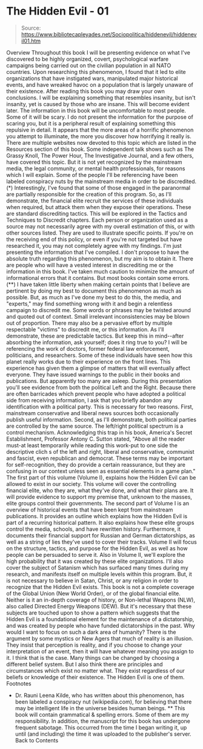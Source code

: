 # The Hidden Evil - 01

> Source: https://www.bibliotecapleyades.net/Sociopolitica/hiddenevil/hiddenevil01.htm

Overview
Throughout this book I will be presenting evidence on what I've discovered
to be highly organized, covert, psychological warfare campaigns being
carried out on the civilian population in all NATO countries.
Upon researching this phenomenon, I found that
it led to elite organizations that have instigated wars, manipulated major
historical events, and have wreaked havoc on a population that is largely
unaware of their existence. After reading this book you may draw your own
conclusions.
I will be explaining something that resembles insanity, but isn't insanity,
yet is caused by those who are insane. This will become evident later. The
information in this book will be uncomfortable to most people. Some of it
will be scary. I do not present the information for the purpose of scaring
you, but it is a peripheral result of explaining something this repulsive in
detail. It appears that the more areas of a horrific phenomenon you attempt
to illuminate, the more you discover how horrifying it really is.
There are multiple websites now devoted to this topic which are listed in
the Resources section of this book. Some independent talk shows such as The
Grassy Knoll, The Power Hour, The Investigative Journal, and a few others,
have covered this topic. But it is not yet recognized by the mainstream
media, the legal community, or mental health professionals, for reasons
which I will explain.
Some of the people I'll be referencing have been labeled conspiracy nuts by
the mainstream media in order to be discredited.(*) Interestingly, I've
found that some of those engaged in the paranormal are partially responsible
for the creation of this program. So, as I'll demonstrate, the financial
elite recruit the services of these individuals when required, but attack
them when they expose their operations. These are standard discrediting
tactics. This will be explored in the Tactics and Techniques to Discredit
chapters.
Each person or organization used as a source may not necessarily agree with
my overall estimation of this, or with other sources listed. They are used
to illustrate specific points. If you're on the receiving end of this
policy, or even if you're not targeted but have researched it, you may not
completely agree with my findings. I'm just presenting the information that
I've compiled. I don't propose to have the absolute truth regarding this
phenomenon, but my aim is to obtain it.
There are people who will have a vested interest in discrediting me or the
information in this book. I've taken much caution to minimize the amount of
informational errors that it contains. But most books contain some
errors.(**) I have taken little liberty when making certain points that I
believe are pertinent by doing my best to document this phenomenon as much
as possible.
But, as much as I've done my best to do this, the media, and "experts," may
find something wrong with it and begin a relentless campaign to discredit
me. Some words or phrases may be twisted around and quoted out of context.
Small irrelevant inconsistencies may be blown out of proportion. There may
also be a pervasive effort by multiple respectable "victims" to discredit
me, or this information. As I'll demonstrate, these are predictable tactics.
But keep this in mind--after absorbing the information, ask yourself; does
it ring true to you?
I will be referencing the work of doctors, former federal law enforcement,
politicians, and researchers. Some of these individuals have seen how this
planet really works due to their experience on the front lines. This
experience has given them a glimpse of matters that will eventually affect
everyone. They have issued warnings to the public in their books and
publications. But apparently too many are asleep.
During this presentation you'll see evidence from both the political Left
and the Right. Because there are often barricades which prevent people who
have adopted a political side from receiving information, I ask that you
briefly abandon any identification with a political party. This is necessary
for two reasons. First, mainstream conservative and liberal news sources
both occasionally publish useful information. Second, as I'll demonstrate,
both political parties are controlled by the same source. The left/right
political spectrum is a control mechanism.
Acknowledging this trap in his book, America's Secret Establishment,
Professor Antony C. Sutton stated, "Above all the reader must-at least
temporarily while reading this work-put to one side the descriptive clich s
of the left and right, liberal and conservative, communist and fascist, even
republican and democrat. These terms may be important for self-recognition,
they do provide a certain reassurance, but they are confusing in our context
unless seen as essential elements in a game plan."
The first part of this volume (Volume I), explains how the Hidden Evil can
be allowed to exist in our society. This volume will cover the controlling
financial elite, who they are, what they've done, and what their plans are.
It will provide evidence to support my premise that, unknown to the masses,
elite groups control their governments.
The second part of Volume I is an overview of historical events that have
been kept from mainstream publications. It provides an outline which
explains how the Hidden Evil is part of a recurring historical pattern. It
also explains how these elite groups control the media, schools, and have
rewritten history. Furthermore, it documents their financial support for
Russian and German dictatorships, as well as a string of lies they've used
to cover their tracks.
Volume II will focus on the structure, tactics, and purpose for the Hidden
Evil, as well as how people can be persuaded to serve it. Also in Volume II,
we'll explore the high probability that it was created by these elite
organizations. I'll also cover the subject of Satanism which has surfaced
many times during my research, and manifests itself on multiple levels
within this program. But, it is not necessary to believe in Satan, Christ,
or any religion in order to recognize that the Hidden Evil exists.
This book is not a complete coverage of the Global Union (New World Order),
or of the global financial elite. Neither is it an in-depth coverage of
history, or Non-lethal Weapons (NLW), also called Directed Energy Weapons
(DEW). But it's necessary that these subjects are touched upon to show a
pattern which suggests that the Hidden Evil is a foundational element for
the maintenance of a dictatorship, and was created by people who have funded
dictatorships in the past.
Why would I want to focus on such a dark area of humanity? There is the
argument by some mystics or New Agers that much of reality is an illusion.
They insist that perception is reality, and if you choose to change your
interpretation of an event, then it will have whatever meaning you assign to
it. I think that is the case. Many things can be changed by choosing a
different belief system.
But I also think there are principles and
circumstances which exist no matter what. They exist regardless of our
beliefs or knowledge of their existence.
The Hidden Evil is one of them.
Footnotes
* Dr. Rauni Leena Kilde, who has written
about this phenomenon, has been labeled a conspiracy nut (wikipedia.com),
for believing that there may be intelligent life in the universe besides
human beings.
** This book will contain grammatical & spelling errors. Some of them
are my responsibility. In addition, the manuscript for this book has
undergone frequent sabotage. This occurred from the time I began writing
it, up until (and including) the time it was uploaded to the publisher's
server.
Back to Contents
